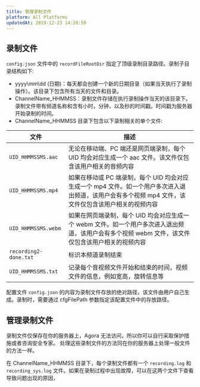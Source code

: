 ```yaml
---
title: 管理录制文件
platform: All Platforms
updatedAt: 2019-12-23 14:28:59
---
```


## 录制文件

`config.json` 文件中的 `recordFileRootDir` 指定了顶级录制目录路径。录制子目录结构如下:

- yyyy\mm\dd (日期)：每天都会创建一个新的日期目录（如果当天执行了录制操作）。该目录下包含所有当天的文件和目录。
- ChannelName_HHMMSS：录制文件存储在执行录制操作当天的该目录下。录制文件带有频道名称和含有小时，分钟，以及秒的时间戳。时间戳为服务器开始录制的时间。
- ChannelName_HHMMSS 目录下包含以下录制相关的单个文件:

| **文件**              | **描述**                                                                                                                                              |
| --------------------- | ----------------------------------------------------------------------------------------------------------------------------------------------------- |
| `UID_HHMMSSMS.aac`    | 无论在移动端、PC 端还是网页端录制，每个 UID 均会对应生成一个 aac 文件。该文件仅包含该用户相关的音频内容                                               |
| `UID_HHMMSSMS.mp4`    | 如果在移动或 PC 端录制，每个 UID 均会对应生成一个 mp4 文件。如一个用户多次进入退出频道，该用户会有多个视频 mp4 文件，该文件仅包含该用户相关的视频内容 |
| `UID_HHMMSSMS.webm`   | 如果在网页端录制，每个 UID 均会对应生成一个 webm 文件。如一个用户多次进入退出频道，该用户会有多个视频 webm 文件，该文件仅包含该用户相关的视频内容     |
| `recording2-done.txt` | 标识本频道录制结束                                                                                                                                    |
| `UID_HHMMSSMS.txt`    | 记录每个音视频文件开始和结束的时间，视频文件的信息，例如宽高，旋转信息等                                                                              |

配置文件 `config.json` 的内容为录制文件存放的绝对路径，该文件由用户自己生成。录制时，需要通过 cfgFilePath 参数指定该配置文件中的存放路径。

## 管理录制文件

录制文件仅保存在你的服务器上，Agora 无法访问，所以你可以自行采取保护措施或者咨询安全专家。 处理这些录制文件的方法同在你的服务器上处理一般文件的方法一样。

在 ChannelName_HHMMSS 目录下，每个录制文件都有一个 `recording.log` 和 `recording_sys.log` 文件。如果在录制过程中出现故障，可以在这两个文件下查看导致问题出现的原因，
